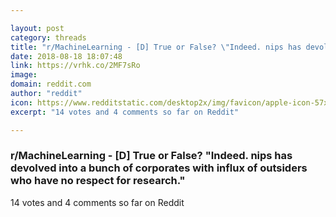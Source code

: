 ```yaml
---

layout: post
category: threads
title: "r/MachineLearning - [D] True or False? \"Indeed. nips has devolved into a bunch of corporates with influx of outsiders who have no respect for research.\""
date: 2018-08-18 18:07:48
link: https://vrhk.co/2MF7sRo
image: 
domain: reddit.com
author: "reddit"
icon: https://www.redditstatic.com/desktop2x/img/favicon/apple-icon-57x57.png
excerpt: "14 votes and 4 comments so far on Reddit"

---
```


### r/MachineLearning - [D] True or False? "Indeed. nips has devolved into a bunch of corporates with influx of outsiders who have no respect for research."

14 votes and 4 comments so far on Reddit